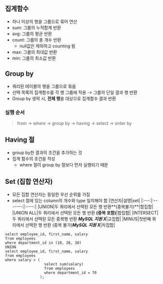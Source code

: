 
## 집계함수
- 하나 이상의 행을 그룹으로 묶어 연산
- sum: 그룹의 누적합계 반환
- avg: 그룹의 평균 반환
- count: 그룹의 총 개수 반환
  + null값은 제외하고 counting 됨
- max: 그룹의 최대값 반환
- min: 그룹의 최소값 반환

     
## Group by
- 쿼리된 테이블의 행을 그룹으로 묶음
- 선택 목록의 집계함수를 각 행 그룹에 적용 -> 그룹의 단일 결과 행 반환
- Group by 생략 시, **전체 행**을 대상으로 집계함수 결과 반환

### 실행 순서
> from -> where -> group by -> having -> select -> order by

    
## Having 절
- group by한 결과의 조건을 추가하는 것
- 집계 함수의 조건을 작성
  + where 절이 group by 절보다 먼저 실행되기 때문

## Set (집합 연산자)
- 모든 집합 연산자는 동일한 우선 순위를 가짐
- select 절에 있는 column의 개수와 type 일치해야 함
|연산자|설명|set|
|:---:|:-------:|:----:|
|UNION|두 쿼리에서 선택된 모든 행 반환**(중복불가)**|합집합|
|UNION ALL|두 쿼리에서 선택된 모든 행 반환 **(중복 포함)**|합집합|
|INTERSECT|두 쿼리에서 선택된 모든 중복행 반환 ***MySQL 지원 X***|교집합|
|MINUS|첫번째 쿼리에서 선택한 행 반환 (중복 불가)***MySQL 지원 X***|차집합|

```MySQL
select employee_id, first_name, salary
from employees
where department_id in (10, 20, 30)
UNION
select employee_id, first_name, salary
from employees
where salary > (
                  select sum(salary)
                  from employees
                  where department_id = 70
                );
```
